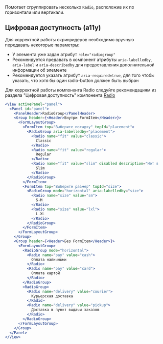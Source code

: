 Помогает сгруппировать несколько `Radio`, расположив их по горизонтали или вертикали.

## Цифровая доступность (a11y)

Для корректной работы скринридеров необходимо вручную передавать некоторые параметры:
<br />

- У элемента уже задан атрибут `role="radiogroup"`
- Рекомендуется предавать в компонент атрибуты `aria-labelledby`, `aria-label` и `aria-describedby` для предоставления
дополнительной информации об элементе 
- Рекомендуется указать атрибут `aria-required=true`, для того чтобы указать, что хотя бы один radio-button
должен быть выбран

Для корректной работы компонента Radio следуйте рекомендациям из раздела "Цифровая доступность" компонента [Radio](#!/Radio)

```jsx
<View activePanel="panel">
  <Panel id="panel">
    <PanelHeader>RadioGroup</PanelHeader>
    <Group header={<Header>Внутри FormItem</Header>}>
      <FormLayoutGroup>
        <FormItem top="Выберите посадку" topId="placement">
          <RadioGroup aria-labelledby="placement">
            <Radio name="fit" value="classic">
              Classic
            </Radio>
            <Radio name="fit" value="regular">
              Regular
            </Radio>
            <Radio name="fit" value="slim" disabled description="Нет в наличии">
              Slim
            </Radio>
          </RadioGroup>
        </FormItem>
        <FormItem top="Выберите размер" topId="size">
          <RadioGroup mode="horizontal" aria-labelledby="size">
            <Radio name="size" value="sm">
              S-M
            </Radio>
            <Radio name="size" value="lxl">
              L-XL
            </Radio>
          </RadioGroup>
        </FormItem>
      </FormLayoutGroup>
    </Group>
    <Group header={<Header>Без FormItem</Header>}>
      <FormLayoutGroup>
        <RadioGroup mode="horizontal">
          <Radio name="pay" value="cash">
            Оплата наличными
          </Radio>
          <Radio name="pay" value="card">
            Оплата картой
          </Radio>
        </RadioGroup>
        <RadioGroup>
          <Radio name="delivery" value="courier">
            Курьерская доставка
          </Radio>
          <Radio name="delivery" value="pickup">
            Доставка в пункт выдачи заказов
          </Radio>
        </RadioGroup>
      </FormLayoutGroup>
    </Group>
  </Panel>
</View>
```
